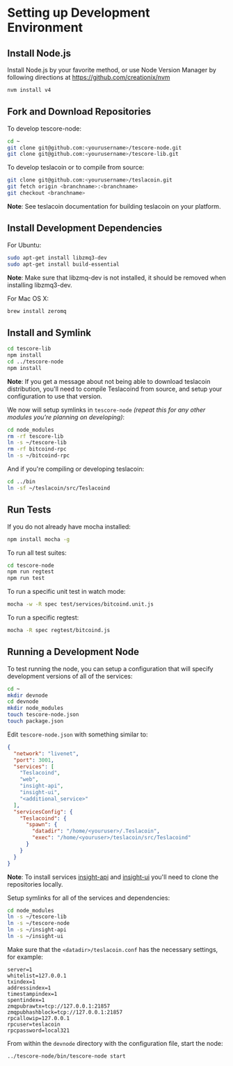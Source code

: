 # Setting up Development Environment

## Install Node.js

Install Node.js by your favorite method, or use Node Version Manager by following directions at https://github.com/creationix/nvm

```bash
nvm install v4
```

## Fork and Download Repositories

To develop tescore-node:

```bash
cd ~
git clone git@github.com:<yourusername>/tescore-node.git
git clone git@github.com:<yourusername>/tescore-lib.git
```

To develop teslacoin or to compile from source:

```bash
git clone git@github.com:<yourusername>/teslacoin.git
git fetch origin <branchname>:<branchname>
git checkout <branchname>
```
**Note**: See teslacoin documentation for building teslacoin on your platform.


## Install Development Dependencies

For Ubuntu:
```bash
sudo apt-get install libzmq3-dev
sudo apt-get install build-essential
```
**Note**: Make sure that libzmq-dev is not installed, it should be removed when installing libzmq3-dev.


For Mac OS X:
```bash
brew install zeromq
```

## Install and Symlink

```bash
cd tescore-lib
npm install
cd ../tescore-node
npm install
```
**Note**: If you get a message about not being able to download teslacoin distribution, you'll need to compile Teslacoind from source, and setup your configuration to use that version.


We now will setup symlinks in `tescore-node` *(repeat this for any other modules you're planning on developing)*:
```bash
cd node_modules
rm -rf tescore-lib
ln -s ~/tescore-lib
rm -rf bitcoind-rpc
ln -s ~/bitcoind-rpc
```

And if you're compiling or developing teslacoin:
```bash
cd ../bin
ln -sf ~/teslacoin/src/Teslacoind
```

## Run Tests

If you do not already have mocha installed:
```bash
npm install mocha -g
```

To run all test suites:
```bash
cd tescore-node
npm run regtest
npm run test
```

To run a specific unit test in watch mode:
```bash
mocha -w -R spec test/services/bitcoind.unit.js
```

To run a specific regtest:
```bash
mocha -R spec regtest/bitcoind.js
```

## Running a Development Node

To test running the node, you can setup a configuration that will specify development versions of all of the services:

```bash
cd ~
mkdir devnode
cd devnode
mkdir node_modules
touch tescore-node.json
touch package.json
```

Edit `tescore-node.json` with something similar to:
```json
{
  "network": "livenet",
  "port": 3001,
  "services": [
    "Teslacoind",
    "web",
    "insight-api",
    "insight-ui",
    "<additional_service>"
  ],
  "servicesConfig": {
    "Teslacoind": {
      "spawn": {
        "datadir": "/home/<youruser>/.Teslacoin",
        "exec": "/home/<youruser>/teslacoin/src/Teslacoind"
      }
    }
  }
}
```

**Note**: To install services [insight-api](https://github.com/bitpay/insight-api) and [insight-ui](https://github.com/bitpay/insight-ui) you'll need to clone the repositories locally.

Setup symlinks for all of the services and dependencies:

```bash
cd node_modules
ln -s ~/tescore-lib
ln -s ~/tescore-node
ln -s ~/insight-api
ln -s ~/insight-ui
```

Make sure that the `<datadir>/teslacoin.conf` has the necessary settings, for example:
```
server=1
whitelist=127.0.0.1
txindex=1
addressindex=1
timestampindex=1
spentindex=1
zmqpubrawtx=tcp://127.0.0.1:21857
zmqpubhashblock=tcp://127.0.0.1:21857
rpcallowip=127.0.0.1
rpcuser=teslacoin
rpcpassword=local321
```

From within the `devnode` directory with the configuration file, start the node:
```bash
../tescore-node/bin/tescore-node start
```
